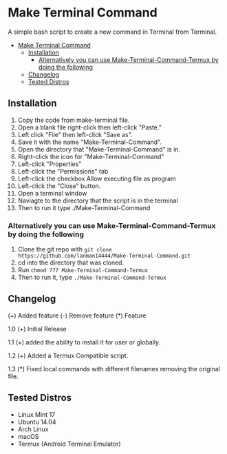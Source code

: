 Make Terminal Command
=====================
A simple bash script to create a new command in Terminal from Terminal.

<!--ts-->
   * [Make Terminal Command](#make-terminal-command)
      * [Installation](#installation)
         * [Alternatively you can use Make-Terminal-Command-Termux by doing the following](#alternatively-you-can-use-make-terminal-command-termux-by-doing-the-following)
      * [Changelog](#changelog)
      * [Tested Distros](#tested-distros)

<!--te-->

## Installation


1. Copy the code from make-terminal file.
2. Open a blank file right-click then left-click "Paste."
3. Left click "File" then left-click "Save as".
4. Save it with the name "Make-Terminal-Command".
6. Open the directory that "Make-Terminal-Command" is in.
7. Right-click the icon for "Make-Terminal-Command"
8. Left-click "Properties"
9. Left-click the "Permissions" tab
10. Left-click the checkbox Allow executing file as program
11. Left-click the "Close" button.
12. Open a terminal window
13. Naviagte to the directory that the script is in the terminal
14. Then to run it type ./Make-Terminal-Command

### Alternatively you can use Make-Terminal-Command-Termux by doing the following

1. Clone the git repo with `git clone https://github.com/lanman14444/Make-Terminal-Command.git`
2. cd into the directory that was cloned.
3. Run `chmod 777 Make-Terminal-Command-Termux`
4. Then to run it, type `./Make-Terminal-Command-Termux`


## Changelog

(+) Added feature
(-) Remove feature
(*) Feature

1.0
  (+) Initial Release

1.1
  (+) added the ability to install it for user or globally.

1.2
  (+) Added a Termux Compatible script.

1.3
  (*) Fixed local commands with different filenames removing the original file.

## Tested Distros

* Linux Mint 17
* Ubuntu 14.04
* Arch Linux
* macOS
* Termux (Android Terminal Emulator)

